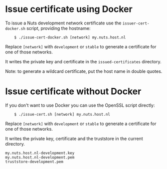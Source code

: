 # Issue certificate using Docker

To issue a Nuts development network certificate use the `issuer-cert-docker.sh` script, providing the hostname:

```shell script
    $ ./issue-cert-docker.sh [network] my.nuts.host.nl
```

Replace `[network]` with `development` or `stable` to generate a certificate for one of those networks.

It writes the private key and certificate in the `issued-certificates` directory.

Note: to generate a wildcard certificate, put the host name in double quotes.

# Issue certificate without Docker

If you don't want to use Docker you can use the OpenSSL script directly:

```shell script
    $ ./issue-cert.sh [network] my.nuts.host.nl
```

Replace `[network]` with `development` or `stable` to generate a certificate for one of those networks.

It writes the private key, certificate and the truststore in the current directory.

```
my.nuts.host.nl-development.key
my.nuts.host.nl-development.pem
truststore-development.pem
```
